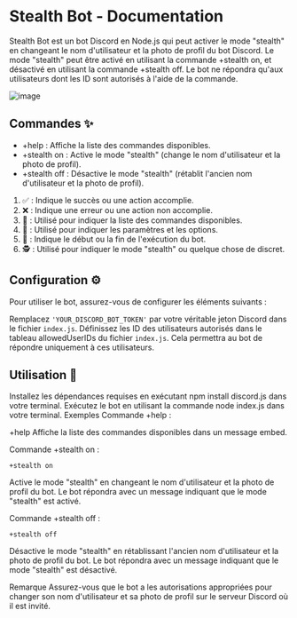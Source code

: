 # Stealth Bot - Documentation
Stealth Bot est un bot Discord en Node.js qui peut activer le mode "stealth" en changeant le nom d'utilisateur et la photo de profil du bot Discord. Le mode "stealth" peut être activé en utilisant la commande +stealth on, et désactivé en utilisant la commande +stealth off. Le bot ne répondra qu'aux utilisateurs dont les ID sont autorisés à l'aide de la commande.

![image](https://github.com/thesmokerfish/STEALTH-BOT-DISCORD/assets/78930118/e5e39f86-5346-40bc-bf65-0ca3421877b3)


## Commandes ✨
- +help : Affiche la liste des commandes disponibles.
- +stealth on : Active le mode "stealth" (change le nom d'utilisateur et la photo de profil).
- +stealth off : Désactive le mode "stealth" (rétablit l'ancien nom d'utilisateur et la photo de profil).

1. ✅ : Indique le succès ou une action accomplie.
2. ❌ : Indique une erreur ou une action non accomplie.
3. 📜 : Utilisé pour indiquer la liste des commandes disponibles.
4. 🔧 : Utilisé pour indiquer les paramètres et les options.
5. 🤖 : Indique le début ou la fin de l'exécution du bot.
6. 🕵️ : Utilisé pour indiquer le mode "stealth" ou quelque chose de discret.

## Configuration ⚙️
Pour utiliser le bot, assurez-vous de configurer les éléments suivants :

Remplacez `'YOUR_DISCORD_BOT_TOKEN'` par votre véritable jeton Discord dans le fichier `index.js`.
Définissez les ID des utilisateurs autorisés dans le tableau allowedUserIDs du fichier `index.js`. Cela permettra au bot de répondre uniquement à ces utilisateurs.

## Utilisation 🤔
Installez les dépendances requises en exécutant npm install discord.js dans votre terminal.
Exécutez le bot en utilisant la commande node index.js dans votre terminal.
Exemples
Commande +help :

+help
Affiche la liste des commandes disponibles dans un message embed.

Commande +stealth on :

`+stealth on`

Active le mode "stealth" en changeant le nom d'utilisateur et la photo de profil du bot. Le bot répondra avec un message indiquant que le mode "stealth" est activé.

Commande +stealth off :

`+stealth off`

Désactive le mode "stealth" en rétablissant l'ancien nom d'utilisateur et la photo de profil du bot. Le bot répondra avec un message indiquant que le mode "stealth" est désactivé.

Remarque
Assurez-vous que le bot a les autorisations appropriées pour changer son nom d'utilisateur et sa photo de profil sur le serveur Discord où il est invité.
